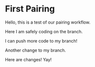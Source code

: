 # First Pairing

Hello, this is a test of our pairing workflow.

Here I am safely coding on the branch.

I can push more code to my branch!

Another change to my branch.

Here are changes! Yay!
